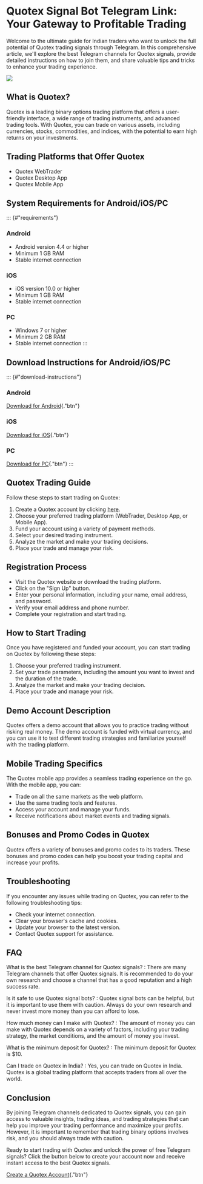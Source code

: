 # Quotex Signal Bot Telegram Link: Your Gateway to Profitable Trading

Welcome to the ultimate guide for Indian traders who want to unlock the
full potential of Quotex trading signals through Telegram. In this
comprehensive article, we\'ll explore the best Telegram channels for
Quotex signals, provide detailed instructions on how to join them, and
share valuable tips and tricks to enhance your trading experience.

[![](https://static.quotex.io/files/8_en/300_250.jpg)](https://traff.sbs/brokerqxsignupf)

## What is Quotex?

Quotex is a leading binary options trading platform that offers a
user-friendly interface, a wide range of trading instruments, and
advanced trading tools. With Quotex, you can trade on various assets,
including currencies, stocks, commodities, and indices, with the
potential to earn high returns on your investments.

## Trading Platforms that Offer Quotex

-   Quotex WebTrader
-   Quotex Desktop App
-   Quotex Mobile App

## System Requirements for Android/iOS/PC

::: {#"requirements"}
### Android

-   Android version 4.4 or higher
-   Minimum 1 GB RAM
-   Stable internet connection

### iOS

-   iOS version 10.0 or higher
-   Minimum 1 GB RAM
-   Stable internet connection

### PC

-   Windows 7 or higher
-   Minimum 2 GB RAM
-   Stable internet connection
:::

## Download Instructions for Android/iOS/PC

::: {#"download-instructions"}
### Android

[Download for
Android](\%22https://traff.sbs/brokerqxsignup.use\%22){."btn"}

### iOS

[Download for
iOS](\%22https://traff.sbs/brokerqxsignup.use\%22){."btn"}

### PC

[Download for
PC](\%22https://traff.sbs/brokerqxsignup.use\%22){."btn"}
:::

## Quotex Trading Guide

Follow these steps to start trading on Quotex:

1.  Create a Quotex account by clicking
    [here](\%22https://traff.sbs/brokerqxsignup.use\%22).
2.  Choose your preferred trading platform (WebTrader, Desktop App, or
    Mobile App).
3.  Fund your account using a variety of payment methods.
4.  Select your desired trading instrument.
5.  Analyze the market and make your trading decisions.
6.  Place your trade and manage your risk.

## Registration Process

-   Visit the Quotex website or download the trading platform.
-   Click on the "Sign Up" button.
-   Enter your personal information, including your name, email address,
    and password.
-   Verify your email address and phone number.
-   Complete your registration and start trading.

## How to Start Trading

Once you have registered and funded your account, you can start trading
on Quotex by following these steps:

1.  Choose your preferred trading instrument.
2.  Set your trade parameters, including the amount you want to invest
    and the duration of the trade.
3.  Analyze the market and make your trading decision.
4.  Place your trade and manage your risk.

## Demo Account Description

Quotex offers a demo account that allows you to practice trading without
risking real money. The demo account is funded with virtual currency,
and you can use it to test different trading strategies and familiarize
yourself with the trading platform.

## Mobile Trading Specifics

The Quotex mobile app provides a seamless trading experience on the go.
With the mobile app, you can:

-   Trade on all the same markets as the web platform.
-   Use the same trading tools and features.
-   Access your account and manage your funds.
-   Receive notifications about market events and trading signals.

## Bonuses and Promo Codes in Quotex

Quotex offers a variety of bonuses and promo codes to its traders. These
bonuses and promo codes can help you boost your trading capital and
increase your profits.

## Troubleshooting

If you encounter any issues while trading on Quotex, you can refer to
the following troubleshooting tips:

-   Check your internet connection.
-   Clear your browser\'s cache and cookies.
-   Update your browser to the latest version.
-   Contact Quotex support for assistance.

## FAQ

What is the best Telegram channel for Quotex signals?
:   There are many Telegram channels that offer Quotex signals. It is
    recommended to do your own research and choose a channel that has a
    good reputation and a high success rate.

Is it safe to use Quotex signal bots?
:   Quotex signal bots can be helpful, but it is important to use them
    with caution. Always do your own research and never invest more
    money than you can afford to lose.

How much money can I make with Quotex?
:   The amount of money you can make with Quotex depends on a variety of
    factors, including your trading strategy, the market conditions, and
    the amount of money you invest.

What is the minimum deposit for Quotex?
:   The minimum deposit for Quotex is \$10.

Can I trade on Quotex in India?
:   Yes, you can trade on Quotex in India. Quotex is a global trading
    platform that accepts traders from all over the world.

## Conclusion

By joining Telegram channels dedicated to Quotex signals, you can gain
access to valuable insights, trading ideas, and trading strategies that
can help you improve your trading performance and maximize your profits.
However, it is important to remember that trading binary options
involves risk, and you should always trade with caution.

Ready to start trading with Quotex and unlock the power of free Telegram
signals? Click the button below to create your account now and receive
instant access to the best Quotex signals.

[Create a Quotex
Account](\%22https://traff.sbs/brokerqxsignup.use\%22){."btn"}

